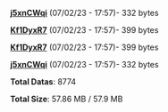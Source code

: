 [**j5xnCWqi**](/data/j5xnCWqi.txt) (07/02/23 - 17:57)- 332 bytes

[**Kf1DyxR7**](/data/Kf1DyxR7.txt) (07/02/23 - 17:57)- 399 bytes

[**Kf1DyxR7**](/data/Kf1DyxR7.txt) (07/02/23 - 17:57)- 399 bytes

[**j5xnCWqi**](/data/j5xnCWqi.txt) (07/02/23 - 17:57)- 332 bytes

**Total Datas**: 8774

**Total Size**: 57.86 MB / 57.9 MB